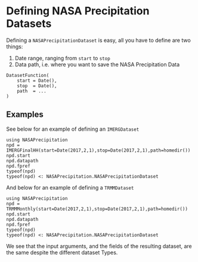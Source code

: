 # Defining NASA Precipitation Datasets

Defining a `NASAPrecipitationDataset` is easy, all you have to define are two things:
1. Date range, ranging from `start` to `stop`
2. Data path, i.e. where you want to save the NASA Precipitation Data

```
DatasetFunction(
    start = Date(),
    stop  = Date(),
    path  = ...
)
```

## Examples

See below for an example of defining an `IMERGDataset`
```@repl
using NASAPrecipitation
npd = IMERGFinalHH(start=Date(2017,2,1),stop=Date(2017,2,1),path=homedir())
npd.start
npd.datapath
npd.fpref
typeof(npd)
typeof(npd) <: NASAPrecipitation.NASAPrecipitationDataset
```

And below for an example of defining a `TRMMDataset`
```@repl
using NASAPrecipitation
npd = TRMMMonthly(start=Date(2017,2,1),stop=Date(2017,2,1),path=homedir())
npd.start
npd.datapath
npd.fpref
typeof(npd)
typeof(npd) <: NASAPrecipitation.NASAPrecipitationDataset
```

We see that the input arguments, and the fields of the resulting dataset, are the same despite the different dataset Types.